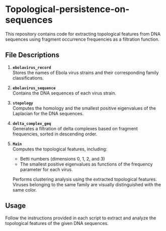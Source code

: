 # Topological-persistence-on-sequences
This repository contains code for extracting topological features from DNA sequences using fragment occurrence frequencies as a filtration function.
## File Descriptions

1. **`ebolavirus_record`**  
   Stores the names of Ebola virus strains and their corresponding family classifications.

2. **`ebolavirus_sequence`**  
   Contains the DNA sequences of each virus strain.

3. **`stopology`**  
   Computes the homology and the smallest positive eigenvalues of the Laplacian for the DNA sequences.

4. **`delta_complex_geq`**  
   Generates a filtration of delta complexes based on fragment frequencies, sorted in descending order.

5. **`Main`**  
   Computes the topological features, including:
   - Betti numbers (dimensions 0, 1, 2, and 3)
   - The smallest positive eigenvalues as functions of the frequency parameter for each virus.
   
   Performs clustering analysis using the extracted topological features. Viruses belonging to the same family are visually distinguished with the same color.

## Usage

Follow the instructions provided in each script to extract and analyze the topological features of the given DNA sequences.  
